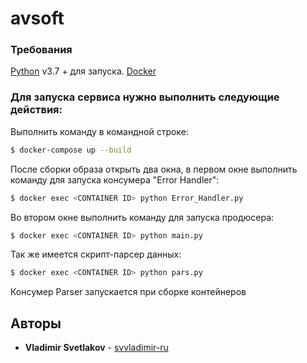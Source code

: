 # avsoft

### Требования


[Python](https://www.python.org/downloads/) v3.7 +  для запуска.
[Docker](https://www.docker.com/)

### Для запуска сервиса нужно выполнить следующие действия:
Выполнить команду в командной строке:
```sh
$ docker-compose up --build
```

После сборки образа открыть два окна, в первом окне выполнить команду для запуска консумера "Error Handler":
```sh
$ docker exec <CONTAINER ID> python Error_Handler.py
```

Во втором окне выполнить команду для запуска продюсера:
```sh
$ docker exec <CONTAINER ID> python main.py
```

Так же имеется скрипт-парсер данных:
```sh
$ docker exec <CONTAINER ID> python pars.py
```
Консумер Parser запускается при сборке контейнеров

## Авторы

* **Vladimir Svetlakov** - [svvladimir-ru](https://github.com/svvladimir-ru)
